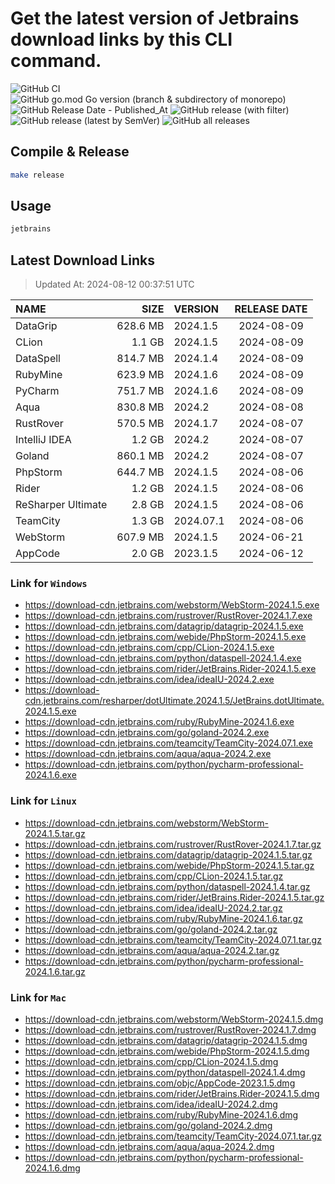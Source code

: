 # Get the latest version of Jetbrains download links by this CLI command.

![GitHub CI](https://github.com/designinlife/jetbrains/actions/workflows/ci.yml/badge.svg)
![GitHub go.mod Go version (branch & subdirectory of monorepo)](https://img.shields.io/github/go-mod/go-version/designinlife/jetbrains/master)
![GitHub Release Date - Published_At](https://img.shields.io/github/release-date/designinlife/jetbrains)
![GitHub release (with filter)](https://img.shields.io/github/v/release/designinlife/jetbrains)
![GitHub release (latest by SemVer)](https://img.shields.io/github/downloads/designinlife/jetbrains/v1.1.10/total)
![GitHub all releases](https://img.shields.io/github/downloads/designinlife/jetbrains/total)

## Compile & Release

```bash
make release
```

## Usage

```bash
jetbrains
```

## Latest Download Links

> Updated At: 2024-08-12 00:37:51 UTC

| NAME | SIZE | VERSION | RELEASE DATE |
| :-- | --: | :-- | :--: |
| DataGrip | 628.6 MB | 2024.1.5 | 2024-08-09 |
| CLion | 1.1 GB | 2024.1.5 | 2024-08-09 |
| DataSpell | 814.7 MB | 2024.1.4 | 2024-08-09 |
| RubyMine | 623.9 MB | 2024.1.6 | 2024-08-09 |
| PyCharm | 751.7 MB | 2024.1.6 | 2024-08-09 |
| Aqua | 830.8 MB | 2024.2 | 2024-08-08 |
| RustRover | 570.5 MB | 2024.1.7 | 2024-08-07 |
| IntelliJ IDEA | 1.2 GB | 2024.2 | 2024-08-07 |
| Goland | 860.1 MB | 2024.2 | 2024-08-07 |
| PhpStorm | 644.7 MB | 2024.1.5 | 2024-08-06 |
| Rider | 1.2 GB | 2024.1.5 | 2024-08-06 |
| ReSharper Ultimate | 2.8 GB | 2024.1.5 | 2024-08-06 |
| TeamCity | 1.3 GB | 2024.07.1 | 2024-08-06 |
| WebStorm | 607.9 MB | 2024.1.5 | 2024-06-21 |
| AppCode | 2.0 GB | 2023.1.5 | 2024-06-12 |

### Link for `Windows`

* <https://download-cdn.jetbrains.com/webstorm/WebStorm-2024.1.5.exe>
* <https://download-cdn.jetbrains.com/rustrover/RustRover-2024.1.7.exe>
* <https://download-cdn.jetbrains.com/datagrip/datagrip-2024.1.5.exe>
* <https://download-cdn.jetbrains.com/webide/PhpStorm-2024.1.5.exe>
* <https://download-cdn.jetbrains.com/cpp/CLion-2024.1.5.exe>
* <https://download-cdn.jetbrains.com/python/dataspell-2024.1.4.exe>
* <https://download-cdn.jetbrains.com/rider/JetBrains.Rider-2024.1.5.exe>
* <https://download-cdn.jetbrains.com/idea/ideaIU-2024.2.exe>
* <https://download-cdn.jetbrains.com/resharper/dotUltimate.2024.1.5/JetBrains.dotUltimate.2024.1.5.exe>
* <https://download-cdn.jetbrains.com/ruby/RubyMine-2024.1.6.exe>
* <https://download-cdn.jetbrains.com/go/goland-2024.2.exe>
* <https://download-cdn.jetbrains.com/teamcity/TeamCity-2024.07.1.exe>
* <https://download-cdn.jetbrains.com/aqua/aqua-2024.2.exe>
* <https://download-cdn.jetbrains.com/python/pycharm-professional-2024.1.6.exe>

### Link for `Linux`

* <https://download-cdn.jetbrains.com/webstorm/WebStorm-2024.1.5.tar.gz>
* <https://download-cdn.jetbrains.com/rustrover/RustRover-2024.1.7.tar.gz>
* <https://download-cdn.jetbrains.com/datagrip/datagrip-2024.1.5.tar.gz>
* <https://download-cdn.jetbrains.com/webide/PhpStorm-2024.1.5.tar.gz>
* <https://download-cdn.jetbrains.com/cpp/CLion-2024.1.5.tar.gz>
* <https://download-cdn.jetbrains.com/python/dataspell-2024.1.4.tar.gz>
* <https://download-cdn.jetbrains.com/rider/JetBrains.Rider-2024.1.5.tar.gz>
* <https://download-cdn.jetbrains.com/idea/ideaIU-2024.2.tar.gz>
* <https://download-cdn.jetbrains.com/ruby/RubyMine-2024.1.6.tar.gz>
* <https://download-cdn.jetbrains.com/go/goland-2024.2.tar.gz>
* <https://download-cdn.jetbrains.com/teamcity/TeamCity-2024.07.1.tar.gz>
* <https://download-cdn.jetbrains.com/aqua/aqua-2024.2.tar.gz>
* <https://download-cdn.jetbrains.com/python/pycharm-professional-2024.1.6.tar.gz>

### Link for `Mac`

* <https://download-cdn.jetbrains.com/webstorm/WebStorm-2024.1.5.dmg>
* <https://download-cdn.jetbrains.com/rustrover/RustRover-2024.1.7.dmg>
* <https://download-cdn.jetbrains.com/datagrip/datagrip-2024.1.5.dmg>
* <https://download-cdn.jetbrains.com/webide/PhpStorm-2024.1.5.dmg>
* <https://download-cdn.jetbrains.com/cpp/CLion-2024.1.5.dmg>
* <https://download-cdn.jetbrains.com/python/dataspell-2024.1.4.dmg>
* <https://download-cdn.jetbrains.com/objc/AppCode-2023.1.5.dmg>
* <https://download-cdn.jetbrains.com/rider/JetBrains.Rider-2024.1.5.dmg>
* <https://download-cdn.jetbrains.com/idea/ideaIU-2024.2.dmg>
* <https://download-cdn.jetbrains.com/ruby/RubyMine-2024.1.6.dmg>
* <https://download-cdn.jetbrains.com/go/goland-2024.2.dmg>
* <https://download-cdn.jetbrains.com/teamcity/TeamCity-2024.07.1.tar.gz>
* <https://download-cdn.jetbrains.com/aqua/aqua-2024.2.dmg>
* <https://download-cdn.jetbrains.com/python/pycharm-professional-2024.1.6.dmg>

